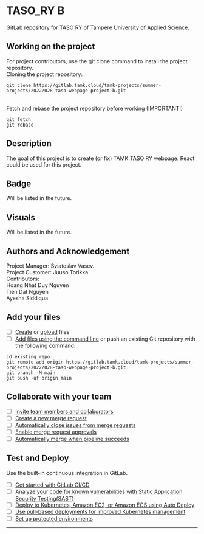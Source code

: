 # TASO_RY B

GitLab repository for TASO RY of Tampere University of Applied Science.
## Working on the project
For project contributors, use the git clone command to install the project repository.
<br> Cloning the project repository:
```
git clone https://gitlab.tamk.cloud/tamk-projects/summer-projects/2022/028-taso-webpage-project-b.git
```
<br> Fetch and rebase the project repository before working (IMPORTANT!)
```
git fetch
git rebase
```
## Description
The goal of this project is to create (or fix) TAMK TASO RY webpage. React could be used for this project.
## Badge
Will be listed in the future.
## Visuals
Will be listed in the future.

## Authors and Acknowledgement
Project Manager: Sviatoslav Vasev.
<br> Project Customer: Juuso Torikka.
<br> Contributors: 
    <br> Hoang Nhat Duy Nguyen
    <br> Tien Dat Nguyen
    <br> Ayesha Siddiqua
## Add your files

- [ ] [Create](https://docs.gitlab.com/ee/user/project/repository/web_editor.html#create-a-file) or [upload](https://docs.gitlab.com/ee/user/project/repository/web_editor.html#upload-a-file) files
- [ ] [Add files using the command line](https://docs.gitlab.com/ee/gitlab-basics/add-file.html#add-a-file-using-the-command-line) or push an existing Git repository with the following command:

```
cd existing_repo
git remote add origin https://gitlab.tamk.cloud/tamk-projects/summer-projects/2022/028-taso-webpage-project-b.git
git branch -M main
git push -uf origin main
```

## Collaborate with your team

- [ ] [Invite team members and collaborators](https://docs.gitlab.com/ee/user/project/members/)
- [ ] [Create a new merge request](https://docs.gitlab.com/ee/user/project/merge_requests/creating_merge_requests.html)
- [ ] [Automatically close issues from merge requests](https://docs.gitlab.com/ee/user/project/issues/managing_issues.html#closing-issues-automatically)
- [ ] [Enable merge request approvals](https://docs.gitlab.com/ee/user/project/merge_requests/approvals/)
- [ ] [Automatically merge when pipeline succeeds](https://docs.gitlab.com/ee/user/project/merge_requests/merge_when_pipeline_succeeds.html)

## Test and Deploy

Use the built-in continuous integration in GitLab.

- [ ] [Get started with GitLab CI/CD](https://docs.gitlab.com/ee/ci/quick_start/index.html)
- [ ] [Analyze your code for known vulnerabilities with Static Application Security Testing(SAST)](https://docs.gitlab.com/ee/user/application_security/sast/)
- [ ] [Deploy to Kubernetes, Amazon EC2, or Amazon ECS using Auto Deploy](https://docs.gitlab.com/ee/topics/autodevops/requirements.html)
- [ ] [Use pull-based deployments for improved Kubernetes management](https://docs.gitlab.com/ee/user/clusters/agent/)
- [ ] [Set up protected environments](https://docs.gitlab.com/ee/ci/environments/protected_environments.html)

***

